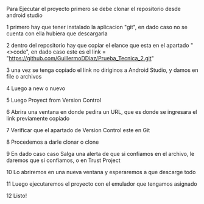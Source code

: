 Para Ejecutar el proyecto primero se debe clonar el repositorio desde android studio 

1 primero hay que tener instalado la aplicacion "git", en dado caso no se cuenta con ella hubiera que descargarla

2 dentro del repositorio hay que copiar el elance que esta en el apartado "<>code", en dado caso este es el link = "https://github.com/GuillermoDDiaz/Prueba_Tecnica_2.git"

3 una vez se tenga copiado el link no diriginos a Android Studio, y damos en file o archivos

4 Luego a new o nuevo 

5 Luego Proyect from Version Control 

6 Abrira una ventana en donde pedira un URL, que es donde se ingresara el link previamente copiado

7 Verificar que el apartado de Version Control este en Git

8 Procedemos a darle clonar o clone

9 En dado caso caso Salga una alerta de que si confiamos en el archivo, le daremos que si confiamos, o en Trust Project

10 Lo abriremos en una nueva ventana y esperaremos a que descarge todo

11 Luego ejecutaremos el proyecto con el emulador que tengamos asignado 

12 Listo!
